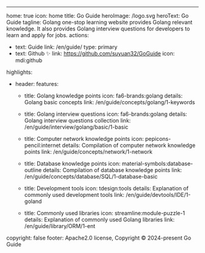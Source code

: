 ---
home: true
icon: home
title: Go Guide
heroImage: /logo.svg
heroText: Go Guide
tagline: Golang one-stop learning website provides Golang relevant knowledge. It also provides Golang interview questions for developers to learn and apply for jobs.
actions:
  - text: Guide
    link: /en/guide/
    type: primary
  - text: Github ✨
    link: https://github.com/suyuan32/GoGuide
    icon: mdi:github

highlights:
  - header: 
    features:

     - title: Golang knowledge points
       icon: fa6-brands:golang
       details: Golang basic concepts
       link: /en/guide/concepts/golang/1-keywords

     - title: Golang interview questions
       icon: fa6-brands:golang
       details: Golang interview questions collection
       link: /en/guide/interview/golang/basic/1-basic

     - title: Computer network knowledge points
       icon: pepicons-pencil:internet
       details: Compilation of computer network knowledge points
       link: /en/guide/concepts/network/1-network

     - title: Database knowledge points
       icon: material-symbols:database-outline
       details: Compilation of database knowledge points
       link: /en/guide/concepts/database/SQL/1-database-basic
    
     - title: Development tools
       icon: tdesign:tools
       details: Explanation of commonly used development tools
       link: /en/guide/devtools/IDE/1-goland
    
     - title: Commonly used libraries
       icon: streamline:module-puzzle-1
       details: Explanation of commonly used Golang libraries
       link: /en/guide/library/ORM/1-ent

copyright: false
footer: Apache2.0 license, Copyright © 2024-present Go Guide
